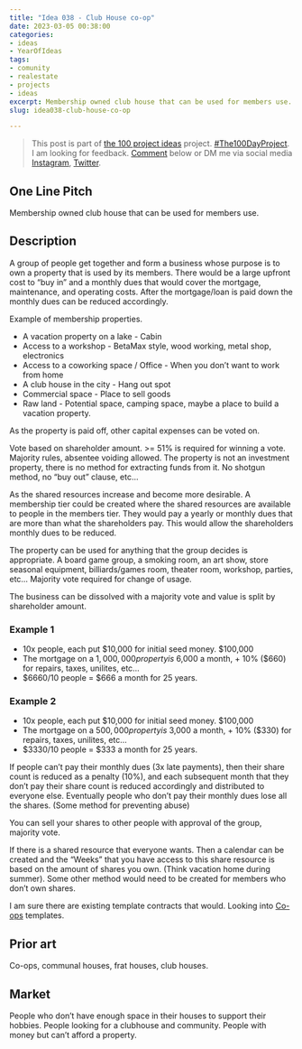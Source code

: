 ```yaml
---
title: "Idea 038 - Club House co-op"
date: 2023-03-05 00:38:00
categories:
- ideas
- YearOfIdeas
tags:
- comunity
- realestate
- projects
- ideas
excerpt: Membership owned club house that can be used for members use.
slug: idea038-club-house-co-op

---
```


> This post is part of [the 100 project ideas](/projects/2023-100-ideas/) project. [#The100DayProject](https://www.the100dayproject.org/). I am looking for feedback. <a href='#utterances-comments'>Comment</a> below or DM me via social media <a href="https://instagram.com/funvill" rel="nofollow noopener noreferrer"><i class="fab fa-fw fa-instagram" aria-hidden="true"></i><span class="label">Instagram</span></a>, <a href="https://twitter.com/funvill" rel="nofollow noopener noreferrer"><i class="fab fa-fw fa-twitter" aria-hidden="true"></i><span class="label">Twitter</span></a>.

## One Line Pitch

Membership owned club house that can be used for members use.

## Description

A group of people get together and form a business whose purpose is to own a property that is used by its members. There would be a large upfront cost to “buy in” and a monthly dues that would cover the mortgage, maintenance, and operating costs. After the mortgage/loan is paid down the monthly dues can be reduced accordingly.

Example of membership properties.

- A vacation property on a lake - Cabin
- Access to a workshop - BetaMax style, wood working, metal shop, electronics
- Access to a coworking space / Office - When you don’t want to work from home
- A club house in the city - Hang out spot
- Commercial space - Place to sell goods
- Raw land - Potential space, camping space, maybe a place to build a vacation property.

As the property is paid off, other capital expenses can be voted on.

Vote based on shareholder amount. >= 51% is required for winning a vote. Majority rules, absentee voiding allowed. The property is not an investment property, there is no method for extracting funds from it. No shotgun method, no “buy out” clause, etc…

As the shared resources increase and become more desirable. A membership tier could be created where the shared resources are available to people in the members tier. They would pay a yearly or monthly dues that are more than what the shareholders pay. This would allow the shareholders monthly dues to be reduced.

The property can be used for anything that the group decides is appropriate. A board game group, a smoking room, an art show, store seasonal equipment, billiards/games room, theater room, workshop, parties, etc… Majority vote required for change of usage.

The business can be dissolved with a majority vote and value is split by shareholder amount. 

### Example 1

- 10x people, each put $10,000 for initial seed money. $100,000
- The mortgage on a $1,000,000 property is ~$6,000 a month, + 10% ($660) for repairs, taxes, unilites, etc…
- $6660/10 people = $666 a month for 25 years.

### Example 2

- 10x people, each put $10,000 for initial seed money. $100,000
- The mortgage on a $500,000 property is ~$3,000 a month, + 10% ($330) for repairs, taxes, unilites, etc…
- $3330/10 people = $333 a month for 25 years.

If people can’t pay their monthly dues (3x late payments), then their share count is reduced as a penalty (10%), and each subsequent month that they don’t pay their share count is reduced accordingly and distributed to everyone else. Eventually people who don’t pay their monthly dues lose all the shares. (Some method for preventing abuse)

You can sell your shares to other people with approval of the group, majority vote.

If there is a shared resource that everyone wants. Then a calendar can be created and the “Weeks” that you have access to this share resource is based on the amount of shares you own. (Think vacation home during summer). Some other method would need to be created for members who don’t own shares.

I am sure there are existing template contracts that would. Looking into [Co-ops](https://www.realtor.com/advice/buy/what-is-a-co-op/) templates.

## Prior art

Co-ops, communal houses, frat houses, club houses.

## Market

People who don’t have enough space in their houses to support their hobbies. People looking for a clubhouse and community. People with money but can’t afford a property.
